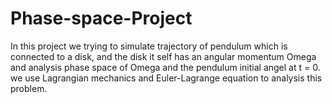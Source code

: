 # Phase-space-Project
In this project we trying to simulate trajectory of pendulum which is connected to a disk, and the disk it self has an angular momentum Omega and analysis phase space of Omega and the pendulum initial angel at t = 0.
we use Lagrangian mechanics and Euler-Lagrange equation to analysis this problem. 
